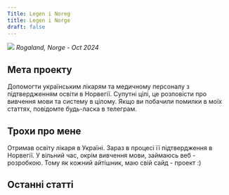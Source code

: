 ```yaml
---
Title: Legen i Noreg
title: Legen i Norge
draft: false
---
```


![](/img/index/photo_2024-11-17_20-19-47.jpg)
*Rogaland, Norge - Oct 2024*

## Мета проекту

Допомогти українським лікарям та медичному персоналу з підтвердженням освіти в Норвегії.
Супутні цілі, це розповісти про вивчення мови та систему в цілому.
Якщо ви побачили помилки в моїх статтях, повідомте будь-ласка в телеграм.

## Трохи про мене

Отримав освіту лікаря в Україні. Зараз в процесі її підтвердження в Норвегії. У вільний час, окрім вивчення мови, займаюсь веб - розробкою. Тому як кожний айтішник, маю свій сайд - проект :)

## Останні статті
